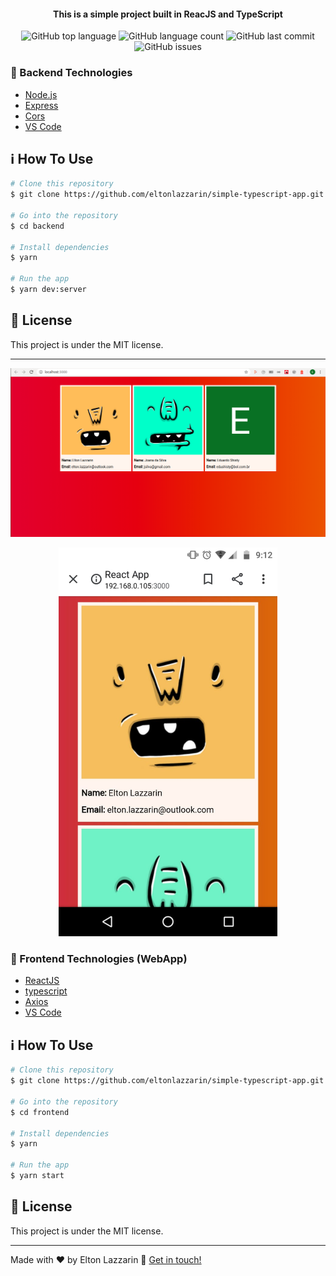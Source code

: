 <h4 align="center">
  This is a simple project built in ReacJS and TypeScript
</h4>
<p align="center">
  <img alt="GitHub top language" src="https://img.shields.io/github/languages/top/eltonlazzarin/simple-typescript-app">
  
  <img alt="GitHub language count" src="https://img.shields.io/github/languages/count/eltonlazzarin/simple-typescript-app">
  
  <img alt="GitHub last commit" src="https://img.shields.io/github/last-commit/eltonlazzarin/simple-typescript-app">
  
  <img alt="GitHub issues" src="https://img.shields.io/github/issues/eltonlazzarin/simple-typescript-app">

### :rocket: Backend Technologies

- [Node.js](https://nodejs.org/)
- [Express](https://expressjs.com/)
- [Cors](https://github.com/expressjs/cors)
- [VS Code](https://code.visualstudio.com/)

## :information_source: How To Use

```bash
# Clone this repository
$ git clone https://github.com/eltonlazzarin/simple-typescript-app.git

# Go into the repository
$ cd backend

# Install dependencies
$ yarn

# Run the app
$ yarn dev:server
```

## :memo: License

This project is under the MIT license.

---

<p align="center">
<img alt="Web main page" src="https://github.com/eltonlazzarin/simple-typescript-app/blob/master/frontend/screenshots/mainpage.png">

<p align="center">
  <img alt="Web main page" src="https://github.com/eltonlazzarin/simple-typescript-app/blob/master/frontend/screenshots/mainmobile.jpeg" hight="380" width="350">
  

### :rocket: Frontend Technologies (WebApp)

- [ReactJS](https://reactjs.org/)
- [typescript](https://github.com/microsoft/TypeScript)
- [Axios](https://github.com/axios/axios)
- [VS Code](https://code.visualstudio.com)

## :information_source: How To Use

```bash
# Clone this repository
$ git clone https://github.com/eltonlazzarin/simple-typescript-app.git

# Go into the repository
$ cd frontend

# Install dependencies
$ yarn

# Run the app
$ yarn start
```

## :memo: License

This project is under the MIT license.

---

Made with ♥ by Elton Lazzarin :wave: [Get in touch!](https://www.linkedin.com/in/eltonlazzarin/)
